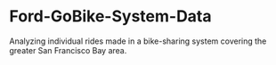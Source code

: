 # Ford-GoBike-System-Data
Analyzing individual rides made in a bike-sharing system covering the greater San Francisco Bay area.
